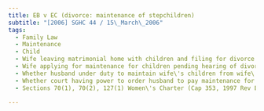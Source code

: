 ```yaml
---
title: EB v EC (divorce: maintenance of stepchildren) 
subtitle: "[2006] SGHC 44 / 15\_March\_2006"
tags:
  - Family Law
  - Maintenance
  - Child
  - Wife leaving matrimonial home with children and filing for divorce
  - Wife applying for maintenance for children pending hearing of divorce petition
  - Whether husband under duty to maintain wife\'s children from wife\'s previous marriage after wife leaving matrimonial home with children
  - Whether court having power to order husband to pay maintenance for wife\'s children from wife\'s previous marriage
  - Sections 70(1), 70(2), 127(1) Women\'s Charter (Cap 353, 1997 Rev Ed)

---
```


